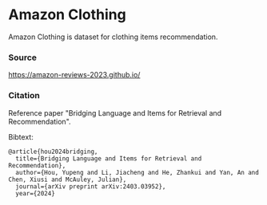 # Amazon Clothing

Amazon Clothing is dataset for clothing items recommendation.

### Source 
https://amazon-reviews-2023.github.io/

### Citation
Reference paper "Bridging Language and Items for Retrieval and Recommendation".

Bibtext:
```
@article{hou2024bridging,
  title={Bridging Language and Items for Retrieval and Recommendation},
  author={Hou, Yupeng and Li, Jiacheng and He, Zhankui and Yan, An and Chen, Xiusi and McAuley, Julian},
  journal={arXiv preprint arXiv:2403.03952},
  year={2024}

```